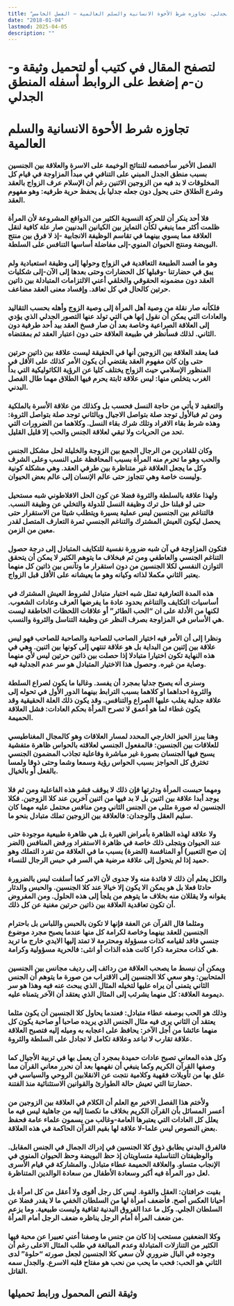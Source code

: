 ```yaml
---
title: "المنطق الجدلي، تجاوزه شرط الأخوة الانسانية والسلم العالمية – الفصل الخامس"
date: "2018-01-04"
lastmod: 2025-04-05
description: ""
---
```

# **لتصفح المقال في كتيب أو لتحميل وثيقة و-ن-م إضغط على الروابط أسفله** **المنطق الجدلي**

# تجاوزه شرط الأحوة الانسانية والسلم العالمية

### الفصل الأخير سأخصصه للنتائج الوخيمة على الاسرة والعلاقة بين الجنسين بسبب منطق الجدل المبني على التنافي في مبدأ المزاوجة في قيام كل المخلوقات لا بد فيه من الزوجين الاثنين رغم أن الإسلام عرف الزواج بالعقد وشرع الطلاق حتى يحول دون جعله جدليا بل يحفظ حرية طرفيه: وهو مفهوم العقد.

### فلا أحد ينكر أن للحركة النسوية الكثير من الدوافع المشروعة لأن المرأة ظلمت أكثر مما ينبغي لكأن التمايز بين الكيانين البدنيين صار علة كافية لنقل العلاقة مما يسوي بينهما في تقاسم الوظيفة الانجابية -إذ لا فرق بين منتج البويضة ومنتج الحيوان المنوي-إلى مفاضلة أساسها التنافس على السلطة.

### وهو ما أفسد الطبيعة التعاقدية في الزواج وحولها إلى وظيفة استعبادية ولم يبق في حضارتنا -وقبلها كل الحضارات وحتى بعدها إلى الآن-إلى شكليات العقد دون مضمونه الحقوقي والخلقي أعني الالتزامات المتبادلة بين ذاتين حرتين كالحال في كل تعاقد. وإفساد معنى العقد مضاعف.

### فلكأنه صار نقلة من وصية أهل المرأة إلى وصية الزوج وأهله بحسب التقاليد والعادات التي يمكن أن نقول إنها هي التي تولد عنها التصور الجدلي الذي يؤدي إلى العلاقة الصراعية وخاصة بعد أن صار فسخ العقد بيد أحد طرفية دون الثاني. لذلك فسأنظر في طبيعة العلاقة حتى دون اعتبار العقد ثم بمقتضاه.

### فما يعقد العلاقة بين الزوجين أنها في الحقيقة ليست علاقة بين ذاتين حرتين حتى وإن كان مفهوم العقد يقتضي أن يكون الأمر كذلك على الأقل في المنظور الإسلامي حيث الزواج يختلف كليا عن الرؤية الكاثوليكية التي بدأ الغرب يتخلص منها: ليس علاقة ثابتة يحرم فيها الطلاق مهما طال الفصل البدني.

### والتعقيد لا يأتي من حاجة النسل فحسب بل وكذلك من علاقة الأسرة بالملكية ومن ثم فبالأول توجد صلة بتواصل الاجيال وبالثاني توجد صلة بتواصل الثروة: وهذه شرط بقاء الافراد وتلك شرك بقاء النسل. وكلاهما من الضرورات التي تحد من الحريات ولا تبقي لعلاقة الجنس والحب إلا قليل القليل.

### وكان للقادرين من الرجال الجمع بين الزوجة والخليلة لحل مشكل الجنس والحب وهو ما تحرم منه المرأة بسبب المحافظة على النسب وعلى الشرف وكل ما يجعل العلاقة غير متناظرة بين طرفي العقد. وهي مشكلة كونية وليست خاصة وهي تتجاوز حتى عالم الإنسان إلى عالم بعض الحيوان.

### ولهذا علاقة بالسلطة والثروة فضلا عن كون الحل الافلاطوني شبه مستحيل حتى لو قبلنا حل ترك وظيفة النسل للدولة والتخلي عن وظيفة النسب. فالتناغم بين الجنسين ليس عملية يسيرة ويتطلب شيئا من الاستقرار حتى يحصل ليكون العيش المشترك والتناغم الجنسي ثمرة التعارف المتصل لقدر معين من الزمن.

### فتكون المزاوجة في آن شبه ضرورة نفسية للتكايف المتبادل إلى درجة حصول التناغم الجنسي والعاطفي ومن ثم فبخلاف ما يتوهم الكثير لا يمكن أن يتحقق التوازن النفسي لكلا الجنسين من دون استقرار ما وتآنس بين ذاتين كل منهما يعتبر الثاني مكملا لذاته وكيانه وهو ما يعيشانه على الأقل قبل الزواج.

### هذه المدة التعارفية تمثل شبه اختبار متبادل لشروط العيش المشترك في أساسيات التكايف والتناغم بحدود عادة ما يفرضها العرف وعادات الشعوب. لكنها من الأدلة على ان “الحب الطائر” أو علاقات اللحظات الخاطفة ليست هي الأساس في المزاوجة بصرف النظر عن وظيفة التناسل والثروة والنسب.

### ونظرا إلى أن الأمر فيه اختيار الصاحب للصاحبة والصاحبة للصاحب فهو ليس علاقة بين إثنين من البداية بل هو علاقة تنتهي إلى كونها بين اثنين. وهي في هذه النهاية تكون اختيارا متبادلا إذا حصلت بين ذاتين حرتين ليس لأي منهما وصاية من غيره. وحصول هذا الاختيار المتبادل هو سر عدم الجدلية فيه.

### وسنرى أنه يصبح جدليا بمجرد أن يفسد. وغالبا ما يكون لصراع السلطة والثروة احداهما او كلاهما بسبب الترابط بينهما الدور الأول في تحوله إلى علاقة جدلية يغلب عليها الصراع والتنافس. وقد يكون ذلك العلة الحقيقية وقد يكون غطاء لما هو أعمق لا تصرح المرأة بحكم العادات: فشل العلاقة الحميمة.

### وهنا يبرز الحيز الخارجي المحدد لمسار العلاقات وهو كالمجال المغناطيسي للعلاقات بين الجنسين: فالمفعول الجنسي لعلاقته بالحواس ظاهرة متفشية يسبح فيها الجنسان بصورة غير مباشرة وفاعلية تجاذب المضمون الجنسي تخترق كل الحواجز بسبب الحواس رؤية وسمعا وشما وحتى ذوقا ولمسا بالفعل أو بالخيال.

### ومهما حبست المرأة ودثرتها فإن ذلك لا يوقف فشو هذه الفاعلية ومن ثم فلا يوجد أبدا علاقة بين اثنين بل لا بد فيها من اثنين آخرين عند كلا الزوجين. فكلا الجنسين له صورة مثلى من الجنس الثاني ومن منافس محتمل عليه مهما كان سليم العقل والوجدان: فالعلاقة بين الزوجين تملك متبادل بنحو ما.

### ولا علاقة لهذه الظاهرة بأمراض الغيرة بل هي ظاهرة طبيعية موجودة حتى عند الحيوان ويتجلى ذلك خاصة في ظاهرة الاستفراد ورفض المنافس (الضر إن صح التعبير) أو المنافسة (الضرة) بسبب ما في العلاقة من تفرد التملك وهو حميد إذا لم يتحول إلى علاقة مرضية هي السر في حبس الرجال للنساء.

### والكل يعلم أن ذلك لا فائدة منه ولا جدوى لأن الامر كما أسلفت ليس بالضرورة حادثا فعلا بل هو يمكن الا يكون إلا خيالا عند كلا الجنسين. والحبس والدثار يقوانه ولا يقللان منه بخلاف ما يتوهم من يلجأ إلى هذه الحلول. ومن المفروض أن تكون تعاقدية العلاقة بين ذاتين حرتين مغنية عن كل ذلك.

### ومثلما قال القرآن عن العفة فإنها لا تكون بالحبس واللباس بل باحترام الجنسين للعقد بينهما وخاصة لكرامة كل منها عندما يصبح مجرد موضوع جنسي فاقد لقيامه كذات مسؤولة ومحترمة لا تمتد إليها الايدي خارج ما تريد هي كذات محترمة ذكرا كانت هذه الذات أو انثى: فالحرية مسؤولية وكرامة.

### ويمكن أن نبسط ما يصحب العلاقة من ردائف إلى رديف مجانس بين الجنسين المتحابين: وهو سعي كلا الجنسين إلى الاقتراب من صورة ما يتوهم أن الجنس الثاني يتمنى أن يراه عليها لتخيله المثال الذي يبحث عنه فيه وهذا هو سر ديمومة العلاقة: كل منهما يشرئب إلى المثال الذي يعتقد أن الآخر يتمناه عليه.

### وذلك هو الحب بوصفه عطاء متبادل: فعندما يحاول كلا الجنسين أن يكون مثلما يعتقد أن الثاني يرى فيه مثال الجنس الذي يريده صاحبا أو صاحبة يكون كل منهما عائشا من أجل الآخر: يحافظ على اعجابه به وميله إليه فتصبح العلاقة علاقة تقارب لا تباعد وعلاقة تكامل لا تجادل على السلطة والثروة.

### وكل هذه المعاني تصبح عادات حميدة بمجرد أن يعمل بها في تربية الأجيال كما وصفها القرآن الكريم وكما ينبغي أن نفهمها بعد أن نحرر معاني القرآن مما علق بها من تأويلات فقهية وكلامية نتجت عن الانقلابين الروحي والسياسي في حضارتنا التي تعيش حالة الطوارئ والقوانين الاستثنائية منذ الفتنة.

### ولأختم هذا الفصل الاخير مع العلم أن الكلام في العلاقة بين الزوجين من أعسر المسائل بأن القرآن الكريم بخلاف ما نكصنا إليه من جاهلية ليس فيه ما يعلل كل العادات التي يعتبرها العامة-وغالب من يسمون علماء عامة فحفظ بعض النصوص ليس علما-لا علاقة لها بقيم القرآن الحاكمة في هذه العلاقة.

### فالفرق البدني يطابق ذوق كلا الجنسين في إدراك الجمال في الجنس المقابل. والوظيفتان التناسلية متساويتان إذ حظ البويضة وحظ الحيوان المنوي في الإنجاب متساو. والعلاقة الحميمة عطاء متبادل. والمشاركة في قيام الأسرى لعل دور المرأة فيه أكبر وسعادة الأطفال من سعادة الوالدين المتناظرة.

### بقيت خرافتان: العقل والقوة. ليس كل رجل أقوى ولا أعقل من كل امرأة بل أحيانا العكس أصح. فأضعف امرأة لها من السلطان الخفي ما لا يقدر فضلا عن السلطان الجلي. وكل ما عدا الفروق البدنية ثقافية وليست طبيعية. وما يزعم من ضعف المرأة أمام الرجل يناظره ضعف الرجل أمام المرأة.

### وكلا الضعفين مستحب إذا كان من جنس ما وصفنا أعني تعبيرا عن محبة فيها الكثير من التنازلات المتبادلة وعدم المبالغة في طلب المثال الاعلى رغم أن وجوده في البال ضروري لأن سعي كلا الجنسين لجعل صورته “حلوة” لدى الثاني هو الحب: فحب ما يحب من نحب هو مفتاح قلبه الاسرع. والجدل سمه القاتل.

## وثيقة النص المحمول ورابط تحميلها

###
